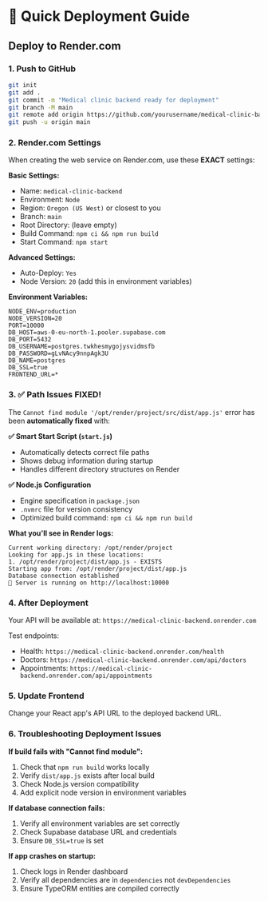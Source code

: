 # 🚀 Quick Deployment Guide

## Deploy to Render.com

### 1. Push to GitHub

```bash
git init
git add .
git commit -m "Medical clinic backend ready for deployment"
git branch -M main
git remote add origin https://github.com/yourusername/medical-clinic-backend.git
git push -u origin main
```

### 2. Render.com Settings

When creating the web service on Render.com, use these **EXACT** settings:

**Basic Settings:**

- Name: `medical-clinic-backend`
- Environment: `Node`
- Region: `Oregon (US West)` or closest to you
- Branch: `main`
- Root Directory: (leave empty)
- Build Command: `npm ci && npm run build`
- Start Command: `npm start`

**Advanced Settings:**

- Auto-Deploy: `Yes`
- Node Version: `20` (add this in environment variables)

**Environment Variables:**

```
NODE_ENV=production
NODE_VERSION=20
PORT=10000
DB_HOST=aws-0-eu-north-1.pooler.supabase.com
DB_PORT=5432
DB_USERNAME=postgres.twkhesmygojysvidmsfb
DB_PASSWORD=gLvNAcy9nnpAgk3U
DB_NAME=postgres
DB_SSL=true
FRONTEND_URL=*
```

### 3. ✅ Path Issues FIXED!

The `Cannot find module '/opt/render/project/src/dist/app.js'` error has been **automatically fixed** with:

**✅ Smart Start Script (`start.js`)**

- Automatically detects correct file paths
- Shows debug information during startup
- Handles different directory structures on Render

**✅ Node.js Configuration**

- Engine specification in `package.json`
- `.nvmrc` file for version consistency
- Optimized build command: `npm ci && npm run build`

**What you'll see in Render logs:**

```
Current working directory: /opt/render/project
Looking for app.js in these locations:
1. /opt/render/project/dist/app.js - EXISTS
Starting app from: /opt/render/project/dist/app.js
Database connection established
🚀 Server is running on http://localhost:10000
```

### 4. After Deployment

Your API will be available at:
`https://medical-clinic-backend.onrender.com`

Test endpoints:

- Health: `https://medical-clinic-backend.onrender.com/health`
- Doctors: `https://medical-clinic-backend.onrender.com/api/doctors`
- Appointments: `https://medical-clinic-backend.onrender.com/api/appointments`

### 5. Update Frontend

Change your React app's API URL to the deployed backend URL.

### 6. Troubleshooting Deployment Issues

**If build fails with "Cannot find module":**

1. Check that `npm run build` works locally
2. Verify `dist/app.js` exists after local build
3. Check Node.js version compatibility
4. Add explicit node version in environment variables

**If database connection fails:**

1. Verify all environment variables are set correctly
2. Check Supabase database URL and credentials
3. Ensure `DB_SSL=true` is set

**If app crashes on startup:**

1. Check logs in Render dashboard
2. Verify all dependencies are in `dependencies` not `devDependencies`
3. Ensure TypeORM entities are compiled correctly
